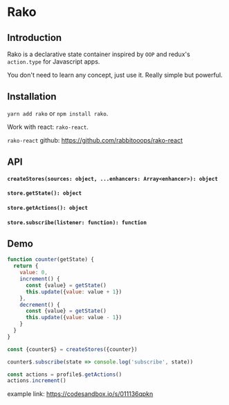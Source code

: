 # Rako

## Introduction

Rako is a declarative state container inspired by `OOP` and redux's `action.type` for Javascript apps.

You don't need to learn any concept, just use it. Really simple but powerful.


## Installation

`yarn add rako` or `npm install rako`.

Work with react: `rako-react`.

`rako-react` github: https://github.com/rabbitooops/rako-react


## API

#### `createStores(sources: object, ...enhancers: Array<enhancer>): object`

#### `store.getState(): object`

#### `store.getActions(): object`

#### `store.subscribe(listener: function): function`


## Demo

````js
function counter(getState) {
  return {
    value: 0,
    increment() {
      const {value} = getState()
      this.update({value: value + 1})
    },
    decrement() {
      const {value} = getState()
      this.update({value: value - 1})
    }
  }
}

const {counter$} = createStores({counter})

counter$.subscribe(state => console.log('subscribe', state))

const actions = profile$.getActions()
actions.increment()
````

example link: https://codesandbox.io/s/011136qpkn
